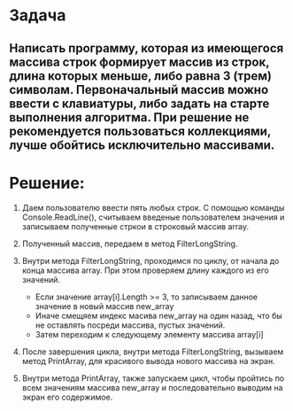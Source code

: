 # Задача

## Написать программу, которая из имеющегося массива строк формирует массив из строк, длина которых меньше, либо равна 3 (трем) символам. Первоначальный массив можно ввести с клавиатуры, либо задать на старте выполнения алгоритма. При решение не рекомендуется пользоваться коллекциями, лучше обойтись исключительно массивами.

# Решение:

1. Даем пользователю ввести пять любых строк. С помощью команды Console.ReadLine(), считываем введеные пользователем значения и записываем полученные стркои в строковый массив array.

2. Полученный массив, передаем в метод FilterLongString.

3. Внутри метода FilterLongString, проходимся по циклу, от начала до конца массива array. При этом проверяем длину каждого из его значений. 
    * Если значение array[i].Length >= 3, то записываем данное значение в новый массив new_array
    * Иначе смещяем индекс масива new_array на один назад, что бы не оставлять посреди массива, пустых значений.
    * Затем переходим к следующему элементу массива array[i]

4. После завершения цикла, внутри метода FilterLongString, вызываем метод PrintArray, для красивого вывода нового массива на экран.

5. Внутри метода PrintArray, также запускаем цикл, чтобы пройтись по всем значениям массива new_array и последовательно выводим на экран его содержимое.
